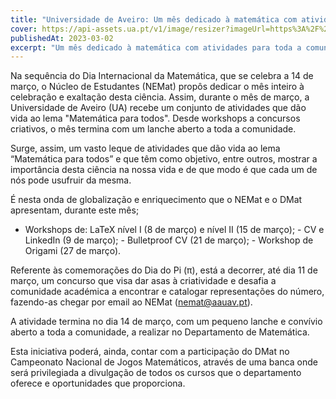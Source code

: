 ```yaml
---
title: "Universidade de Aveiro: Um mês dedicado à matemática com atividades para toda a comunidade"
cover: https://api-assets.ua.pt/v1/image/resizer?imageUrl=https%3A%2F%2Fuaonline.ua.pt%2Fupload%2Fimg%2Fjoua_i_13815.jpg&width=1200
publishedAt: 2023-03-02
excerpt: "Um mês dedicado à matemática com atividades para toda a comunidade"
---
```


Na sequência do Dia Internacional da Matemática, que se celebra a 14 de março, o Núcleo de Estudantes (NEMat) propôs dedicar o mês inteiro à celebração e exaltação desta ciência. Assim, durante o mês de março, a Universidade de Aveiro (UA) recebe um conjunto de atividades que dão vida ao lema "Matemática para todos". Desde workshops a concursos criativos, o mês termina com um lanche aberto a toda a comunidade.

Surge, assim, um vasto leque de atividades que dão vida ao lema “Matemática para todos” e que têm como objetivo, entre outros, mostrar a importância desta ciência na nossa vida e de que modo é que cada um de nós pode usufruir da mesma.

É nesta onda de globalização e enriquecimento que o NEMat e o DMat apresentam, durante este mês;

   - Workshops de: LaTeX nível I (8 de março) e nível II (15 de março);
    - CV e LinkedIn (9 de março);
    - Bulletproof CV (21 de março);
    - Workshop de Origami (27 de março).

Referente às comemorações do Dia do Pi  (π), está a decorrer, até dia 11 de março, um concurso que visa dar asas à criatividade e desafia a comunidade académica a encontrar e catalogar representações do número, fazendo-as chegar por email ao NEMat (nemat@aauav.pt).

A atividade termina no dia 14 de março, com um pequeno lanche e convívio aberto a toda a comunidade, a realizar no Departamento de Matemática.

Esta iniciativa poderá, ainda, contar com a participação do DMat no Campeonato Nacional de Jogos Matemáticos, através de uma banca onde será privilegiada a divulgação de todos os cursos que o departamento oferece e oportunidades que proporciona.